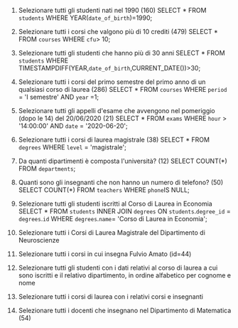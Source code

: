 1. Selezionare tutti gli studenti nati nel 1990 (160)
SELECT * FROM `students` WHERE YEAR(`date_of_birth`)=1990;
2. Selezionare tutti i corsi che valgono più di 10 crediti (479)
SELECT * FROM `courses` WHERE `cfu`> 10;
3. Selezionare tutti gli studenti che hanno più di 30 anni
SELECT * FROM `students` WHERE TIMESTAMPDIFF(YEAR,`date_of_birth`,CURRENT_DATE())>30;
4. Selezionare tutti i corsi del primo semestre del primo anno di un qualsiasi corso di
laurea (286)
SELECT * FROM `courses` WHERE `period` = 'I semestre' AND `year` =1;
5. Selezionare tutti gli appelli d'esame che avvengono nel pomeriggio (dopo le 14) del
20/06/2020 (21)
SELECT * FROM `exams` WHERE `hour` > '14:00:00' AND `date` = '2020-06-20';
6. Selezionare tutti i corsi di laurea magistrale (38)
SELECT * FROM `degrees` WHERE `level` = 'magistrale';
7. Da quanti dipartimenti è composta l'università? (12)
SELECT COUNT(*) FROM `departments`;
8. Quanti sono gli insegnanti che non hanno un numero di telefono? (50)
SELECT COUNT(*) FROM `teachers` WHERE `phone`IS NULL;








1. Selezionare tutti gli studenti iscritti al Corso di Laurea in Economia
SELECT * FROM `students` INNER JOIN `degrees` ON `students`.`degree_id` = `degrees`.`id` WHERE `degrees`.`name`= 'Corso di Laurea in Economia';
2. Selezionare tutti i Corsi di Laurea Magistrale del Dipartimento di
Neuroscienze
3. Selezionare tutti i corsi in cui insegna Fulvio Amato (id=44)
4. Selezionare tutti gli studenti con i dati relativi al corso di laurea a cui
sono iscritti e il relativo dipartimento, in ordine alfabetico per cognome e
nome
5. Selezionare tutti i corsi di laurea con i relativi corsi e insegnanti
6. Selezionare tutti i docenti che insegnano nel Dipartimento di
Matematica (54)
